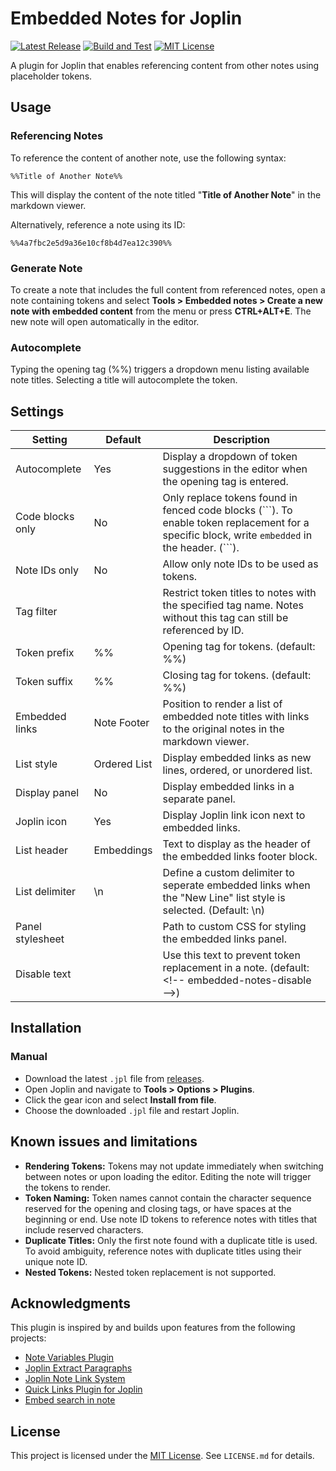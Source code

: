 # Embedded Notes for Joplin

[![Latest Release](https://img.shields.io/github/v/release/njobnz/joplin-plugin-embedded-notes?logo=joplin&label=plugin&color=1071D3)](https://github.com/njobnz/joplin-plugin-embedded-notes/releases/latest)
[![Build and Test](https://img.shields.io/github/actions/workflow/status/njobnz/joplin-plugin-embedded-notes/test.yml)](https://github.com/njobnz/joplin-plugin-embedded-notes/actions/workflows/test.yml)
[![MIT License](https://img.shields.io/github/license/njobnz/joplin-plugin-embedded-notes)](https://opensource.org/licenses/MIT)

A plugin for Joplin that enables referencing content from other notes using placeholder tokens.

## Usage

### Referencing Notes

To reference the content of another note, use the following syntax:

```text
%%Title of Another Note%%
```

This will display the content of the note titled "**Title of Another Note**" in the markdown viewer.

Alternatively, reference a note using its ID:

```text
%%4a7fbc2e5d9a36e10cf8b4d7ea12c390%%
```

### Generate Note

To create a note that includes the full content from referenced notes, open a note containing tokens and select **Tools > Embedded notes > Create a new note with embedded content** from the menu or press **CTRL+ALT+E**. The new note will open automatically in the editor.

### Autocomplete

Typing the opening tag (%%) triggers a dropdown menu listing available note titles. Selecting a title will autocomplete the token.

## Settings

| Setting          | Default      | Description                                                                                                                                           |
| ---------------- | ------------ | ----------------------------------------------------------------------------------------------------------------------------------------------------- |
| Autocomplete     | Yes          | Display a dropdown of token suggestions in the editor when the opening tag is entered.                                                                |
| Code blocks only | No           | Only replace tokens found in fenced code blocks (\`\`\`). To enable token replacement for a specific block, write `embedded` in the header. (\`\`\`). |
| Note IDs only    | No           | Allow only note IDs to be used as tokens.                                                                                                             |
| Tag filter       |              | Restrict token titles to notes with the specified tag name. Notes without this tag can still be referenced by ID.                                     |
| Token prefix     | %%           | Opening tag for tokens. (default: %%)                                                                                                                 |
| Token suffix     | %%           | Closing tag for tokens. (default: %%)                                                                                                                 |
| Embedded links   | Note Footer  | Position to render a list of embedded note titles with links to the original notes in the markdown viewer.                                            |
| List style       | Ordered List | Display embedded links as new lines, ordered, or unordered list.                                                                                      |
| Display panel    | No           | Display embedded links in a separate panel.                                                                                                           |
| Joplin icon      | Yes          | Display Joplin link icon next to embedded links.                                                                                                      |
| List header      | Embeddings   | Text to display as the header of the embedded links footer block.                                                                                     |
| List delimiter   | \\n          | Define a custom delimiter to seperate embedded links when the "New Line" list style is selected. (Default: \\n)                                       |
| Panel stylesheet |              | Path to custom CSS for styling the embedded links panel.                                                                                              |
| Disable text     |              | Use this text to prevent token replacement in a note. (default: \<!-- embedded-notes-disable -->)                                                     |

## Installation
<!--
### Automatic

- Open Joplin and navigate to **Tools > Options > Plugins**.
- Search for **"Embedded Notes"** and click **Install**.
- Restart Joplin to enable the plugin.
-->
### Manual

- Download the latest `.jpl` file from [releases](https://github.com/njobnz/joplin-plugin-embedded-notes/releases/latest).
- Open Joplin and navigate to **Tools > Options > Plugins**.
- Click the gear icon and select **Install from file**.
- Choose the downloaded `.jpl` file and restart Joplin.

## Known issues and limitations

- **Rendering Tokens:** Tokens may not update immediately when switching between notes or upon loading the editor. Editing the note will trigger the tokens to render.
- **Token Naming:** Token names cannot contain the character sequence reserved for the opening and closing tags, or have spaces at the beginning or end. Use note ID tokens to reference notes with titles that include reserved characters.
- **Duplicate Titles:** Only the first note found with a duplicate title is used. To avoid ambiguity, reference notes with duplicate titles using their unique note ID.
- **Nested Tokens:** Nested token replacement is not supported.

## Acknowledgments

This plugin is inspired by and builds upon features from the following projects:

- [Note Variables Plugin](https://github.com/DanteCoder/JoplinPluginNoteVariables)
- [Joplin Extract Paragraphs](https://github.com/djsudduth/joplin-plugin-paragraph-extractor)
- [Joplin Note Link System](https://github.com/ylc395/joplin-plugin-note-link-system)
- [Quick Links Plugin for Joplin](https://github.com/roman-r-m/joplin-plugin-quick-links)
- [Embed search in note](https://github.com/ambrt/joplin-plugin-embed-search)

## License

This project is licensed under the [MIT License](LICENSE.md). See `LICENSE.md` for details.
